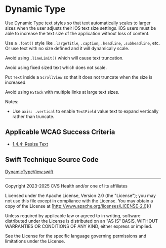 # Dynamic Type
Use Dynamic Type text styles so that text automatically scales to larger sizes when the user adjusts their iOS text size settings. iOS users must be able to increase the text size of the application without loss of content.

Use a `.font()` style like `.largeTitle`, `.caption`, `.headline`, `.subheadline`, etc. Or use text with no size defined and it will dynamically scale. 

Avoid using `.lineLimit()` which will cause text truncation.

Avoid using fixed sized text which does not scale.

Put `Text` inside a `ScrollView` so that it does not truncate when the size is increased.

Avoid using `HStack` with multiple links at large text sizes. 

Notes:

- Use `axis: .vertical` to enable `TextField` value text to expand vertically rather than truncate.

## Applicable WCAG Success Criteria
- [1.4.4: Resize Text](https://www.w3.org/WAI/WCAG21/Understanding/resize-text)

## Swift Technique Source Code
[DynamicTypeView.swift](../iOSswiftUIa11yTechniques/DynamicTypeView.swift)

----

Copyright 2023-2025 CVS Health and/or one of its affiliates

Licensed under the Apache License, Version 2.0 (the "License");
you may not use this file except in compliance with the License.
You may obtain a copy of the License at
[http://www.apache.org/licenses/LICENSE-2.0]()

Unless required by applicable law or agreed to in writing, software
distributed under the License is distributed on an "AS IS" BASIS,
WITHOUT WARRANTIES OR CONDITIONS OF ANY KIND, either express or implied.

See the License for the specific language governing permissions and
limitations under the License.

